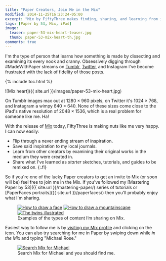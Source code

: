 ```yaml
---
title: "Paper Creators, Join Me in the Mix"
modified: 2014-11-25T16:23:24-05:00
excerpt: "Mix by FiftyThree makes finding, sharing, and learning from inspiring Paper creators easy and fun."
tags: [Paper by 53, Mix, iPad]
image:
  teaser: paper-53-mix-heart-teaser.jpg
  thumb: paper-53-mix-heart-th.jpg
comments: true
---
```


I'm the type of person that learns how something is made by dissecting and examining its every nook and cranny. Obsessively digging through #MadeWithPaper streams on [Tumblr](https://www.tumblr.com/search/madewithpaper), [Twitter](https://twitter.com/search?q=%23MadeWithPaper&src=typd), and Instagram I've become frustrated with the lack of fidelity of those posts.

{% include toc.html %}

![Mix heart]({{ site.url }}/images/paper-53-mix-heart.jpg)

On Tumblr images max out at 1280 × 960 pixels, on Twitter it's 1024 × 768, and Instagram a wimpy 640 × 640. None of these sizes come close to the iPad's native resolution of 2048 × 1536, which is a real problem for someone like me. Ha!

With the release of [Mix](http://mix.fiftythree.com) today, FiftyThree is making nuts like me very happy. I can now easily:

* Flip through a never ending stream of inspiration.
* Save said inspiration to my local journals.
* Learn from other creators by examining their original works in the medium they were created in.
* Share what I've learned as *starter* sketches, tutorials, and guides to be remixed on.
{:.fl}

So if you're one of the lucky Paper creators to get an invite to Mix (or soon will be) feel free to join me in the Mix. If you've followed my [Mastering Paper by 53]({{ site.url }}/mastering-paper/) series of tutorials or [PaperFaces portraits]({{ site.url }}/paperfaces/) then you'll probably enjoy what I'm sharing.

<figure class="third">
	<a href="https://mix.fiftythree.com/11098-Michael-Rose/42082"><img src="{{ site.url }}/images/paper-53-mix-faces.jpg" alt="How to draw a face"></a>
	<a href="https://mix.fiftythree.com/11098-Michael-Rose/35882"><img src="{{ site.url }}/images/paper-53-mix-mountain.jpg" alt="How to draw a mountainscape"></a>
	<a href="https://mix.fiftythree.com/11098-Michael-Rose/42074"><img src="{{ site.url }}/images/paper-53-mix-twins.jpg" alt="The twins illustrated"></a>
	<figcaption>Examples of the types of content I’m sharing on Mix.</figcaption>
</figure>

Easiest way to follow me is by [visiting my Mix profile](https://mix.fiftythree.com/11098-Michael-Rose) and clicking on the <i class="fa fa-plus-circle"></i> icon. You can also try searching for me in Paper by swiping down while *in the Mix* and typing "Michael Rose."

<figure>
	<a href="https://mix.fiftythree.com/11098-Michael-Rose"><img src="{{ site.url }}/images/paper-53-mix-search-michael.jpg" alt="Search Mix for Michael"></a>
	<figcaption>Search Mix for Michael and you should find me.</figcaption>
</figure>
